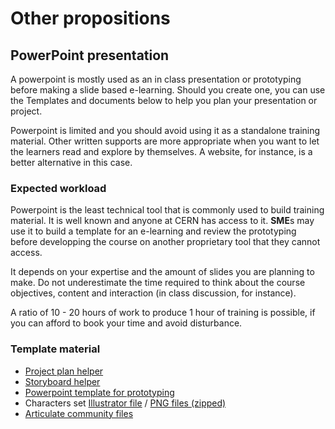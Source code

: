# Other propositions

## PowerPoint presentation

A powerpoint is mostly used as an in class presentation or prototyping before making a slide based e-learning. Should you create one, you can use the Templates and documents below to help you plan your presentation or project.

Powerpoint is limited and you should avoid using it as a standalone training material. Other written supports are more appropriate when you want to let the learners read and explore by themselves. A website, for instance, is a better alternative in this case.

### Expected workload

Powerpoint is the least technical tool that is commonly used to build training material. It is well known and anyone at CERN has access to it. **SME**s may use it to build a template for an e-learning and review the prototyping before developping the course on another proprietary tool that they cannot access.

It depends on your expertise and the amount of slides you are planning to make. Do not underestimate the time required to think about the course objectives, content and interaction (in class discussion, for instance).

A ratio of 10 - 20 hours of work to produce 1 hour of training is possible, if you can afford to book your time and avoid disturbance.

### Template material

* [Project plan helper](./../files/e-learning-plans/E-Learning_Project_Plan.docx)
* [Storyboard helper](./../files/e-learning-plans/E-Learning_Storyboard.docx)
* [Powerpoint template for prototyping](./../files/ppt-template/e-learning.template.ppt.v-1-0-3-en.pptx)
* Characters set [Illustrator file](./../files/adobe_files/01_CHARACTERS.v.0-0-2.ai) / [PNG files (zipped)](./../files/adobe_files/PNG/PNG.zip)
* [Articulate community files](https://gitlab.cern.ch/pberset/hr-ld-e-learning-guidelines/-/tree/master/docs/files/assets_community)